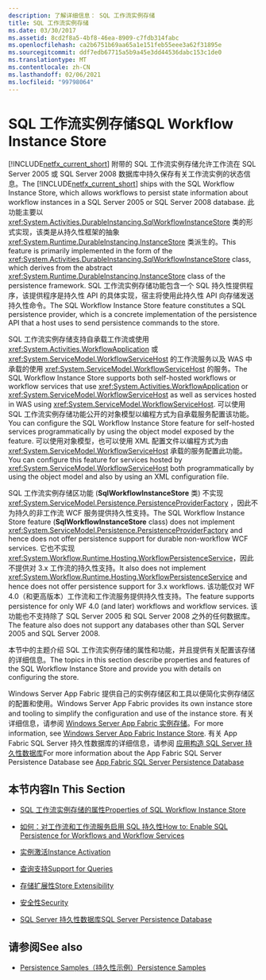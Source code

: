 ```yaml
---
description: 了解详细信息： SQL 工作流实例存储
title: SQL 工作流实例存储
ms.date: 03/30/2017
ms.assetid: 8cd2f8a5-4bf8-46ea-8909-c7fdb314fabc
ms.openlocfilehash: ca2b6751b69aa65a1e151feb55eee3a62f31895e
ms.sourcegitcommit: ddf7edb67715a5b9a45e3dd44536dabc153c1de0
ms.translationtype: MT
ms.contentlocale: zh-CN
ms.lasthandoff: 02/06/2021
ms.locfileid: "99798064"
---
```

# <a name="sql-workflow-instance-store"></a><span data-ttu-id="77299-103">SQL 工作流实例存储</span><span class="sxs-lookup"><span data-stu-id="77299-103">SQL Workflow Instance Store</span></span>

<span data-ttu-id="77299-104">[!INCLUDE[netfx_current_short](../../../includes/netfx-current-short-md.md)] 附带的 SQL 工作流实例存储允许工作流在 SQL Server 2005 或 SQL Server 2008 数据库中持久保存有关工作流实例的状态信息。</span><span class="sxs-lookup"><span data-stu-id="77299-104">The [!INCLUDE[netfx_current_short](../../../includes/netfx-current-short-md.md)] ships with the SQL Workflow Instance Store, which allows workflows to persist state information about workflow instances in a SQL Server 2005 or SQL Server 2008 database.</span></span> <span data-ttu-id="77299-105">此功能主要以 <xref:System.Activities.DurableInstancing.SqlWorkflowInstanceStore> 类的形式实现，该类是从持久性框架的抽象 <xref:System.Runtime.DurableInstancing.InstanceStore> 类派生的。</span><span class="sxs-lookup"><span data-stu-id="77299-105">This feature is primarily implemented in the form of the <xref:System.Activities.DurableInstancing.SqlWorkflowInstanceStore> class, which derives from the abstract <xref:System.Runtime.DurableInstancing.InstanceStore> class of the persistence framework.</span></span> <span data-ttu-id="77299-106">SQL 工作流实例存储功能包含一个 SQL 持久性提供程序，该提供程序是持久性 API 的具体实现，宿主将使用此持久性 API 向存储发送持久性命令。</span><span class="sxs-lookup"><span data-stu-id="77299-106">The SQL Workflow Instance Store feature constitutes a SQL persistence provider, which is a concrete implementation of the persistence API that a host uses to send persistence commands to the store.</span></span>  
  
 <span data-ttu-id="77299-107">SQL 工作流实例存储支持自承载工作流或使用 <xref:System.Activities.WorkflowApplication> 或 <xref:System.ServiceModel.WorkflowServiceHost> 的工作流服务以及 WAS 中承载的使用 <xref:System.ServiceModel.WorkflowServiceHost> 的服务。</span><span class="sxs-lookup"><span data-stu-id="77299-107">The SQL Workflow Instance Store supports both self-hosted workflows or workflow services that use <xref:System.Activities.WorkflowApplication> or <xref:System.ServiceModel.WorkflowServiceHost> as well as services hosted in WAS using <xref:System.ServiceModel.WorkflowServiceHost>.</span></span> <span data-ttu-id="77299-108">可以使用 SQL 工作流实例存储功能公开的对象模型以编程方式为自承载服务配置该功能。</span><span class="sxs-lookup"><span data-stu-id="77299-108">You can configure the SQL Workflow Instance Store feature for self-hosted services programmatically by using the object model exposed by the feature.</span></span> <span data-ttu-id="77299-109">可以使用对象模型，也可以使用 XML 配置文件以编程方式为由 <xref:System.ServiceModel.WorkflowServiceHost> 承载的服务配置此功能。</span><span class="sxs-lookup"><span data-stu-id="77299-109">You can configure this feature for services hosted by <xref:System.ServiceModel.WorkflowServiceHost> both programmatically by using the object model and also by using an XML configuration file.</span></span>  
  
 <span data-ttu-id="77299-110">SQL 工作流实例存储区功能 (**SqlWorkflowInstanceStore** 类) 不实现 <xref:System.ServiceModel.Persistence.PersistenceProviderFactory> ，因此不为持久的非工作流 WCF 服务提供持久性支持。</span><span class="sxs-lookup"><span data-stu-id="77299-110">The SQL Workflow Instance Store feature (**SqlWorkflowInstanceStore** class) does not implement <xref:System.ServiceModel.Persistence.PersistenceProviderFactory> and hence does not offer persistence support for durable non-workflow WCF services.</span></span> <span data-ttu-id="77299-111">它也不实现 <xref:System.Workflow.Runtime.Hosting.WorkflowPersistenceService>，因此不提供对 3.x 工作流的持久性支持。</span><span class="sxs-lookup"><span data-stu-id="77299-111">It also does not implement <xref:System.Workflow.Runtime.Hosting.WorkflowPersistenceService> and hence does not offer persistence support for 3.x workflows.</span></span> <span data-ttu-id="77299-112">该功能仅对 WF 4.0（和更高版本）工作流和工作流服务提供持久性支持。</span><span class="sxs-lookup"><span data-stu-id="77299-112">The feature supports persistence for only WF 4.0 (and later) workflows and workflow services.</span></span> <span data-ttu-id="77299-113">该功能也不支持除了 SQL Server 2005 和 SQL Server 2008 之外的任何数据库。</span><span class="sxs-lookup"><span data-stu-id="77299-113">The feature also does not support any databases other than SQL Server 2005 and SQL Server 2008.</span></span>  
  
 <span data-ttu-id="77299-114">本节中的主题介绍 SQL 工作流实例存储的属性和功能，并且提供有关配置该存储的详细信息。</span><span class="sxs-lookup"><span data-stu-id="77299-114">The topics in this section describe properties and features of the SQL Workflow Instance Store and provide you with details on configuring the store.</span></span>  
  
 <span data-ttu-id="77299-115">Windows Server App Fabric 提供自己的实例存储区和工具以便简化实例存储区的配置和使用。</span><span class="sxs-lookup"><span data-stu-id="77299-115">Windows Server App Fabric provides its own instance store and tooling to simplify the configuration and use of the instance store.</span></span> <span data-ttu-id="77299-116">有关详细信息，请参阅 [Windows Server App Fabric 实例存储](/previous-versions/appfabric/ff383417(v=azure.10))。</span><span class="sxs-lookup"><span data-stu-id="77299-116">For more information, see [Windows Server App Fabric Instance Store](/previous-versions/appfabric/ff383417(v=azure.10)).</span></span> <span data-ttu-id="77299-117">有关 App Fabric SQL Server 持久性数据库的详细信息，请参阅 [应用构造 SQL Server 持久性数据库](/previous-versions/appfabric/ee790819(v=azure.10))</span><span class="sxs-lookup"><span data-stu-id="77299-117">For more information about the App Fabric SQL Server Persistence Database see [App Fabric SQL Server Persistence Database](/previous-versions/appfabric/ee790819(v=azure.10))</span></span>  
  
## <a name="in-this-section"></a><span data-ttu-id="77299-118">本节内容</span><span class="sxs-lookup"><span data-stu-id="77299-118">In This Section</span></span>  
  
- [<span data-ttu-id="77299-119">SQL 工作流实例存储的属性</span><span class="sxs-lookup"><span data-stu-id="77299-119">Properties of SQL Workflow Instance Store</span></span>](properties-of-sql-workflow-instance-store.md)  
  
- [<span data-ttu-id="77299-120">如何：对工作流和工作流服务启用 SQL 持久性</span><span class="sxs-lookup"><span data-stu-id="77299-120">How to: Enable SQL Persistence for Workflows and Workflow Services</span></span>](how-to-enable-sql-persistence-for-workflows-and-workflow-services.md)  
  
- [<span data-ttu-id="77299-121">实例激活</span><span class="sxs-lookup"><span data-stu-id="77299-121">Instance Activation</span></span>](instance-activation.md)  
  
- [<span data-ttu-id="77299-122">查询支持</span><span class="sxs-lookup"><span data-stu-id="77299-122">Support for Queries</span></span>](support-for-queries.md)  
  
- [<span data-ttu-id="77299-123">存储扩展性</span><span class="sxs-lookup"><span data-stu-id="77299-123">Store Extensibility</span></span>](store-extensibility.md)  
  
- [<span data-ttu-id="77299-124">安全性</span><span class="sxs-lookup"><span data-stu-id="77299-124">Security</span></span>](security.md)  
  
- [<span data-ttu-id="77299-125">SQL Server 持久性数据库</span><span class="sxs-lookup"><span data-stu-id="77299-125">SQL Server Persistence Database</span></span>](sql-server-persistence-database.md)  
  
## <a name="see-also"></a><span data-ttu-id="77299-126">请参阅</span><span class="sxs-lookup"><span data-stu-id="77299-126">See also</span></span>

- <span data-ttu-id="77299-127">[Persistence Samples（持久性示例）](/previous-versions/dotnet/netframework-4.0/dd699769(v=vs.100))</span><span class="sxs-lookup"><span data-stu-id="77299-127">[Persistence Samples](/previous-versions/dotnet/netframework-4.0/dd699769(v=vs.100))</span></span>
